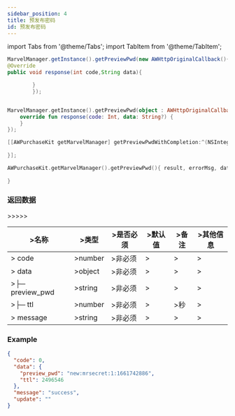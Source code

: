 ```yaml
---
sidebar_position: 4
title: 预发布密码
id: 预发布密码
---
```



import Tabs from '@theme/Tabs';
import TabItem from '@theme/TabItem';

<Tabs>
  <TabItem value="Java" label="Java" default>

```Java
MarvelManager.getInstance().getPreviewPwd(new AWHttpOriginalCallback(){
@Override
public void response(int code,String data){

        }
        });
```

  </TabItem>
  <TabItem value="Kotlin" label="Kotlin">

```Kotlin

MarvelManager.getInstance().getPreviewPwd(object : AWHttpOriginalCallback {
    override fun response(code: Int, data: String?) {
    }
});
```

  </TabItem>
  <TabItem value="Objective-C" label="Objective-C">

```Objective-C 
[[AWPurchaseKit getMarvelManager] getPreviewPwdWithCompletion:^(NSInteger result, NSString * _Nonnull errorMsg, NSDictionary * _Nullable data) {
        
}];
```

  </TabItem>
  <TabItem value="Swift" label="Swift">

```Swift
AWPurchaseKit.getMarvelManager().getPreviewPwd(){ result, errorMsg, data in
            
}
```

  </TabItem>
</Tabs>

### 返回数据

<table style={{'min-width':'1200px'}}>
  <thead class="ant-table-thead">
    <tr>
      <th >>名称</th><th >>类型</th><th >>是否必须</th><th >>默认值</th><th >>备注</th><th >>其他信息</th>
    </tr>
  </thead><tbody className="ant-table-tbody"><tr >><td >><span ><span ></span> code</span></td><td >><span>number</span></td><td >>非必须</td><td >></td><td >><span ></span></td><td >></td></tr><tr >><td >><span ><span ></span> data</span></td><td >><span>object</span></td><td >>非必须</td><td >></td><td >><span ></span></td><td >></td></tr><tr >><td >><span ><span >├─</span> preview_pwd</span></td><td >><span>string</span></td><td >>非必须</td><td >></td><td >><span ></span></td><td >></td></tr><tr >><td >><span ><span >├─</span> ttl</span></td><td >><span>number</span></td><td >>非必须</td><td >></td><td >><span >秒</span></td><td >></td></tr><tr >><td >><span ><span ></span> message</span></td><td >><span>string</span></td><td >>非必须</td><td >></td><td >><span ></span></td><td >></td></tr>
               </tbody>
              </table>

### Example

```Json
{
  "code": 0,
  "data": {
    "preview_pwd": "new:mrsecret:1:1661742886",
    "ttl": 2496546
  },
  "message": "success",
  "update": ""
}

```
